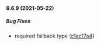 #### 6.6.9 (2021-05-22)

##### Bug Fixes

*  required fallback type ([c1ec17a4](https://github.com/IgorSzyporyn/storybook-facelift/commit/c1ec17a47f9369699c2d591165dc9fa3adffaa82))

